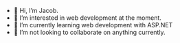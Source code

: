 - 👋 Hi, I’m Jacob.
- 👀 I’m interested in web development at the moment.
- 🌱 I’m currently learning web development with ASP.NET
- 💞️ I’m not looking to collaborate on anything currently.

<!---
jbrown6498/jbrown6498 is a ✨ special ✨ repository because its `README.md` (this file) appears on your GitHub profile.
You can click the Preview link to take a look at your changes.
--->
